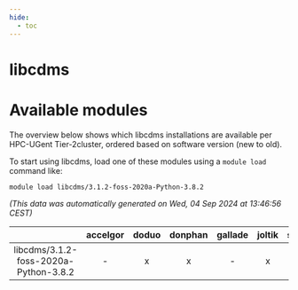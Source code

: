 ```yaml
---
hide:
  - toc
---
```


libcdms
=======

# Available modules


The overview below shows which libcdms installations are available per HPC-UGent Tier-2cluster, ordered based on software version (new to old).

To start using libcdms, load one of these modules using a `module load` command like:

```shell
module load libcdms/3.1.2-foss-2020a-Python-3.8.2
```

*(This data was automatically generated on Wed, 04 Sep 2024 at 13:46:56 CEST)*  

| |accelgor|doduo|donphan|gallade|joltik|shinx|skitty|
| :---: | :---: | :---: | :---: | :---: | :---: | :---: | :---: |
|libcdms/3.1.2-foss-2020a-Python-3.8.2|-|x|x|-|x|-|x|
